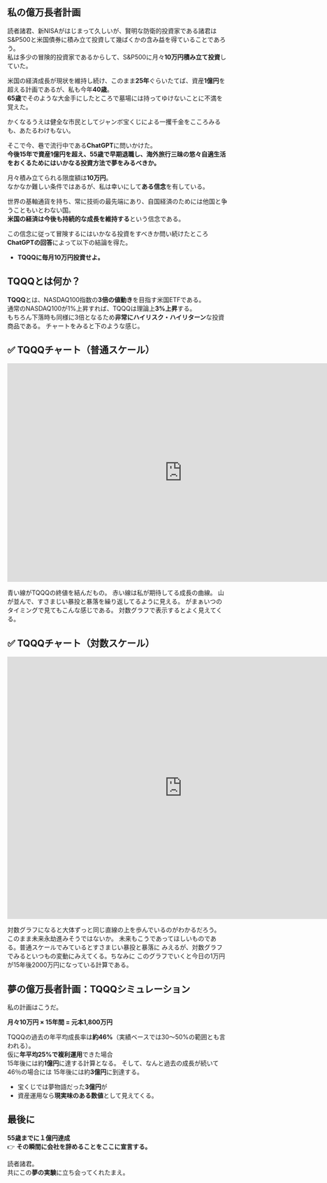 ## 私の億万長者計画

読者諸君、新NISAがはじまって久しいが、賢明な防衛的投資家である諸君はS&P500と米国債券に積み立て投資して幾ばくかの含み益を得ていることであろう。  
私は多少の冒険的投資家であるからして、S&P500に月々**10万円積み立て投資**していた。

米国の経済成長が現状を維持し続け、このまま**25年**ぐらいたてば、資産**1億円**を超える計画であるが、私も今年**40歳**。  
**65歳**でそのような大金手にしたところで墓場には持ってゆけないことに不満を覚えた。

かくなるうえは健全な市民としてジャンボ宝くじによる一攫千金をこころみるも、あたるわけもない。

そこで今、巷で流行中である**ChatGPT**に問いかけた。  
**今後15年で資産1億円を超え、55歳で早期退職し、海外旅行三昧の悠々自適生活をおくるためにはいかなる投資方法で夢をみるべきか。**

月々積み立てられる限度額は**10万円**。  
なかなか難しい条件ではあるが、私は幸いにして**ある信念**を有している。

世界の基軸通貨を持ち、常に技術の最先端にあり、自国経済のためには他国と争うこともいとわない国。  
**米国の経済は今後も持続的な成長を維持する**という信念である。

この信念に従って冒険するにはいかなる投資をすべきか問い続けたところ**ChatGPTの回答**によって以下の結論を得た。

- **TQQQに毎月10万円投資せよ。**

## TQQQとは何か？

**TQQQ**とは、NASDAQ100指数の**3倍の値動き**を目指す米国ETFである。  
通常のNASDAQ100が1%上昇すれば、TQQQは理論上**3%上昇**する。  
もちろん下落時も同様に3倍となるため**非常にハイリスク・ハイリターン**な投資商品である。
チャートをみると下のような感じ。

<h2>✅ TQQQチャート（普通スケール）</h2>

<iframe src="https://enjaku.com/tqqq-graph.html" width="800" height="500" frameborder="0"></iframe>

青い線がTQQQの終値を結んだもの。
赤い線は私が期待してる成長の曲線。
山が並んで、すさまじい暴投と暴落を繰り返してるように見える。
がまぁいつのタイミングで見てもこんな感じである。
対数グラフで表示するとよく見えてくる。

<h2>✅ TQQQチャート（対数スケール）</h2>
<iframe src="https://enjaku.com/tqqq-graph-log.html" width="800" height="600" frameborder="0"></iframe>

対数グラフになると大体ずっと同じ直線の上を歩んでいるのがわかるだろう。
このまま未来永劫進みそうではないか。
未来もこうであってほしいものである。普通スケールでみているとすさまじい暴投と暴落に
みえるが、対数グラフでみるといつもの変動にみえてくる。ちなみに
このグラフでいくと今日の1万円が15年後2000万円になっている計算である。

## 夢の億万長者計画：TQQQシミュレーション

私の計画はこうだ。

**月々10万円 × 15年間 = 元本1,800万円**

TQQQの過去の年平均成長率は**約46%**（実績ベースでは30～50%の範囲とも言われる）。  
仮に**年平均25%で複利運用**できた場合  
15年後には約**1億円**に達する計算となる。
そして、なんと過去の成長が続いて46％の場合には
15年後には約**3億円**に到達する。

- 宝くじでは夢物語だった**3億円**が
- 資産運用なら**現実味のある数値**として見えてくる。




## 最後に

**55歳までに１億円達成**  
👉 **その瞬間に会社を辞めることをここに宣言する。**

読者諸君。  
共にこの**夢の実験**に立ち会ってくれたまえ。

<script src="https://cdn.jsdelivr.net/npm/chart.js"></script>
<script>
(async function() {
    const infoDiv = document.getElementById("info");
    infoDiv.innerHTML = "⏳ データ読み込み中...";
    const response = await fetch("https://tqqq-server.onrender.com/tqqq_data");
    const data = await response.json();

    const keys = Object.keys(data[0]);
    const possibleKeys = [
        'Adj Close', 'Close',
        "('Adj Close', 'TQQQ')", "('Close', 'TQQQ')"
    ];
    const priceKey = possibleKeys.find(key => keys.includes(key));
    if (!priceKey) return alert("価格データがありません");

    const dates = data.map(item => item.Date);
    const closes = data.map(item => item[priceKey]);

    function linearRegression(x, y) {
        const n = x.length;
        const logY = y.map(v => Math.log(v));
        const sumX = x.reduce((a,b) => a+b, 0);
        const sumY = logY.reduce((a,b) => a+b, 0);
        const sumXY = x.reduce((acc, xi, i) => acc + xi * logY[i], 0);
        const sumX2 = x.reduce((acc, xi) => acc + xi * xi, 0);
        const slope = (n * sumXY - sumX * sumY) / (n * sumX2 - sumX * sumX);
        const intercept = (sumY - slope * sumX) / n;
        return { slope, intercept };
    }

    const dateNums = dates.map((_, i) => i);
    const { slope, intercept } = linearRegression(dateNums, closes);
    const regression = dateNums.map(x => Math.exp(intercept + slope * x));

    // 👇 WordPress複数ロード防止
    if (window.tqqqChartInstance) window.tqqqChartInstance.destroy();
    const ctx = document.getElementById('tqqqChart').getContext('2d');
    window.tqqqChartInstance = new Chart(ctx, {
        type: 'line',
        data: {
            labels: dates,
            datasets: [
                { label: 'TQQQ', data: closes, borderColor: 'blue', borderWidth: 1.5, tension: 0, pointRadius: 0 },
                { label: 'Log-Linear Regression', data: regression, borderColor: 'red', borderWidth: 2, borderDash: [5, 5], tension: 0, pointRadius: 0 }
            ]
        },
        options: {
            responsive: true,
            scales: {
                x: { type: 'category', title: { display: true, text: 'Date' }, ticks: { maxTicksLimit: 15 }},
                y: { title: { display: true, text: 'Price (USD)' }}
            },
            plugins: { legend: { display: true }, title: { display: true, text: 'TQQQ Chart with Log-Linear Regression' }}
        }
    });
})();
</script>

<script src="https://cdn.jsdelivr.net/npm/chart.js"></script>
<script>
(async function() {
    const infoDiv2 = document.getElementById("info");
    infoDiv2.innerHTML = "⏳ データ読み込み中...";
    // --- fetch メインデータ ---
    const response = await fetch("https://tqqq-server.onrender.com/tqqq_data");
    const data = await response.json();

    const keys = Object.keys(data[0]);
    const possibleKeys = [
        'Adj Close', 'Close',
        "('Adj Close', 'TQQQ')", "('Close', 'TQQQ')"
    ];
    const priceKey = possibleKeys.find(key => keys.includes(key));
    if (!priceKey) return alert("価格データがありません");

    const dates = data.map(item => item.Date);
    const closes = data.map(item => item[priceKey]);

    function linearRegression(x, y) {
        const n = x.length;
        const logY = y.map(v => Math.log(v));
        const sumX = x.reduce((a,b) => a+b, 0);
        const sumY = logY.reduce((a,b) => a+b, 0);
        const sumXY = x.reduce((acc, xi, i) => acc + xi * logY[i], 0);
        const sumX2 = x.reduce((acc, xi) => acc + xi * xi, 0);
        const slope = (n * sumXY - sumX * sumY) / (n * sumX2 - sumX * sumX);
        const intercept = (sumY - slope * sumX) / n;
        return { slope, intercept };
    }

    const dateNums = dates.map((_, i) => i);
    const { slope, intercept } = linearRegression(dateNums, closes);

    const extraDays = Math.round(365 * 15);
    const extendedNums = [...dateNums];
    const last = dateNums[dateNums.length - 1];

    const lastDateStr = dates[dates.length - 1];
    const lastDate = new Date(lastDateStr);
    for (let i = 1; i <= extraDays; i++) {
        const futureDate = new Date(lastDate);
        futureDate.setDate(futureDate.getDate() + i);
        const yyyy = futureDate.getFullYear();
        const mm = String(futureDate.getMonth() + 1).padStart(2, '0');
        const dd = String(futureDate.getDate()).padStart(2, '0');
        dates.push(`${yyyy}-${mm}-${dd}`);
        extendedNums.push(last + i);
    }

    const regression = extendedNums.map(x => Math.exp(intercept + slope * x));
    const closesExtended = [...closes];
    for (let i = 0; i < extraDays; i++) closesExtended.push(null);

    // --- fetch ドル円 & 最新価格 ---
    const [usdJpyRes, latestPriceRes] = await Promise.all([
        fetch("https://tqqq-server.onrender.com/usd_jpy"),
        fetch("https://tqqq-server.onrender.com/latest_price")
    ]);
    const usdJpyData = await usdJpyRes.json();
    const latestPriceData = await latestPriceRes.json();

    const usdJpy = usdJpyData.usd_jpy;
    const latestUsd = latestPriceData.price_usd;
    const latestJpy = latestPriceData.price_jpy;
    const forecastUsd = regression[regression.length - 1];
    const forecastJpy = forecastUsd * usdJpy;

    // --- info表示 ---
    const infoDiv = document.getElementById("info");
    infoDiv.innerHTML = `
        <b>📅 現在: ${usdJpyData.date}</b><br>
        💱 ドル円: ${usdJpy.toFixed(2)}<br>
        📊 前日終値: ${latestUsd.toFixed(2)} USD / ${latestJpy.toLocaleString()} 円<br>
        🔮 15年後予測: ${forecastUsd.toFixed(2)} USD / ${Math.round(forecastJpy).toLocaleString()} 円
    `;

    // --- Chart描画 ---
    if (window.tqqqLogChartInstance) window.tqqqLogChartInstance.destroy();
    const ctx = document.getElementById('tqqqLogChart').getContext('2d');
    window.tqqqLogChartInstance = new Chart(ctx, {
        type: 'line',
        data: {
            labels: dates,
            datasets: [
                { label: 'TQQQ', data: closesExtended, borderColor: 'blue', borderWidth: 1.5, tension: 0, pointRadius: 0 },
                { label: 'Log-Linear Regression (+15 years)', data: regression, borderColor: 'red', borderWidth: 2, borderDash: [5, 5], tension: 0, pointRadius: 0 }
            ]
        },
        options: {
            responsive: true,
            scales: {
                x: { type: 'category', title: { display: true, text: 'Date' }, ticks: { maxTicksLimit: 15 }},
                y: { type: 'logarithmic', title: { display: true, text: 'Price (USD)' }, ticks: {
                    callback: function(value) {
                        if (value === 1000) return '1k';
                        if (value === 1000000) return '1M';
                        return value;
                    }
                }}
            },
            plugins: { legend: { display: true }, title: { display: true, text: 'TQQQ Log Chart with 15-Year Forecast' }}
        }
    });

})();
</script>
